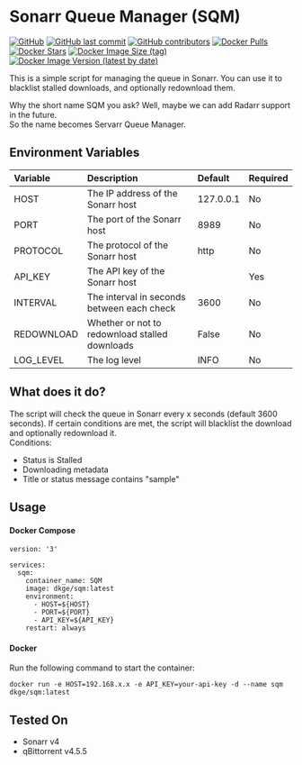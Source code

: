 # Sonarr Queue Manager (SQM)

[![GitHub](https://img.shields.io/badge/GitHub-SQM_Python-blue)](https://github.com/MrDKGE/SQM-Python)
[![GitHub last commit](https://img.shields.io/github/last-commit/MrDKGE/SQM-Python)](https://github.com/MrDKGE/SQM-Python)
[![GitHub contributors](https://img.shields.io/github/contributors/MrDKGE/SQM-Python)](https://github.com/MrDKGE/SQM-Python/graphs/contributors)
[![Docker Pulls](https://img.shields.io/docker/pulls/dkge/sqm.svg)](https://hub.docker.com/r/dkge/sqm)
[![Docker Stars](https://img.shields.io/docker/stars/dkge/sqm.svg)](https://hub.docker.com/r/dkge/sqm)
[![Docker Image Size (tag)](https://img.shields.io/docker/image-size/dkge/sqm/latest)](https://hub.docker.com/r/dkge/sqm)
[![Docker Image Version (latest by date)](https://img.shields.io/docker/v/dkge/sqm)](https://hub.docker.com/r/dkge/sqm)

This is a simple script for managing the queue in Sonarr. You can use it to blacklist stalled downloads, and optionally redownload them.

Why the short name SQM you ask? Well, maybe we can add Radarr support in the future.  
So the name becomes Servarr Queue Manager.

## Environment Variables

| Variable   | Description                                    | Default   | Required |
|:-----------|:-----------------------------------------------|:----------|:---------|
| HOST       | The IP address of the Sonarr host              | 127.0.0.1 | No       |
| PORT       | The port of the Sonarr host                    | 8989      | No       |
| PROTOCOL   | The protocol of the Sonarr host                | http      | No       |
| API_KEY    | The API key of the Sonarr host                 |           | Yes      |
| INTERVAL   | The interval in seconds between each check     | 3600      | No       |
| REDOWNLOAD | Whether or not to redownload stalled downloads | False     | No       |
| LOG_LEVEL  | The log level                                  | INFO      | No       |

## What does it do?

The script will check the queue in Sonarr every x seconds (default 3600 seconds).
If certain conditions are met, the script will blacklist the download and optionally redownload it.  
Conditions:

- Status is Stalled
- Downloading metadata
- Title or status message contains "sample"

## Usage

#### Docker Compose

```
version: '3'

services:
  sqm:
    container_name: SQM
    image: dkge/sqm:latest
    environment:
      - HOST=${HOST}
      - PORT=${PORT}
      - API_KEY=${API_KEY}
    restart: always
```

#### Docker

Run the following command to start the container:

```
docker run -e HOST=192.168.x.x -e API_KEY=your-api-key -d --name sqm dkge/sqm:latest
```

## Tested On

* Sonarr v4
* qBittorrent v4.5.5